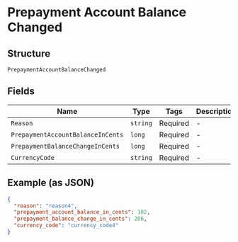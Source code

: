 
# Prepayment Account Balance Changed

## Structure

`PrepaymentAccountBalanceChanged`

## Fields

| Name | Type | Tags | Description |
|  --- | --- | --- | --- |
| `Reason` | `string` | Required | - |
| `PrepaymentAccountBalanceInCents` | `long` | Required | - |
| `PrepaymentBalanceChangeInCents` | `long` | Required | - |
| `CurrencyCode` | `string` | Required | - |

## Example (as JSON)

```json
{
  "reason": "reason4",
  "prepayment_account_balance_in_cents": 182,
  "prepayment_balance_change_in_cents": 206,
  "currency_code": "currency_code4"
}
```

